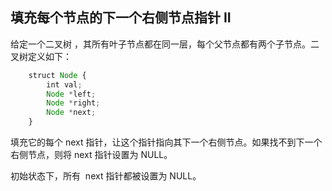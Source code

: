 ## 填充每个节点的下一个右侧节点指针 II

给定一个二叉树 ，其所有叶子节点都在同一层，每个父节点都有两个子节点。二叉树定义如下：

```js
    struct Node {
        int val;
        Node *left;
        Node *right;
        Node *next;
    }
```

填充它的每个 next 指针，让这个指针指向其下一个右侧节点。如果找不到下一个右侧节点，则将 next 指针设置为 NULL。

初始状态下，所有  next 指针都被设置为 NULL。
